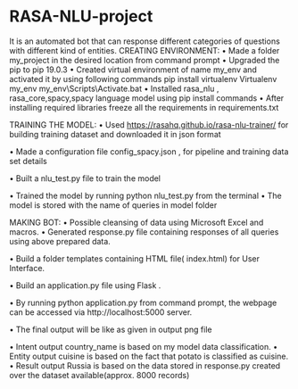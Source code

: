 # RASA-NLU-project
It is an automated bot that can response different categories of questions with different kind of entities.
CREATING ENVIRONMENT:
•	Made a folder my_project in the desired location from command prompt
•	Upgraded the pip to pip 19.0.3
•	Created virtual environment of name my_env  and activated it by using following commands
pip install virtualenv
Virtualenv my_env
my_env\Scripts\Activate.bat
•	Installed rasa_nlu , rasa_core,spacy,spacy language model using pip install commands
•	After installing required libraries freeze all the requirements in requirements.txt


TRAINING THE MODEL:
•	Used https://rasahq.github.io/rasa-nlu-trainer/ for building training dataset and downloaded it in json format
 



•	Made a configuration file config_spacy.json , for pipeline and training data set details
 



•	Built a nlu_test.py file to train the model
 


•	Trained the model by running python nlu_test.py from the terminal
•	The model is stored with the name of queries in model folder

MAKING BOT:
•	Possible cleansing of data using Microsoft Excel and macros. 
•	Generated response.py file containing responses of all queries using above prepared data.
 
•	Build a folder templates containing HTML file( index.html) for User Interface.
 

•	Build an application.py file using Flask .
 

•	By running python application.py from command prompt, the webpage can be accessed via http://localhost:5000 server.
 

 
•	The final output will be like as given in output png file
 

•	Intent output country_name is based on my model data classification.
•	Entity output cuisine is based on the fact that potato is classified as cuisine.
•	Result output Russia is based on the data stored in response.py created over the dataset available(approx. 8000 records)


 


 


